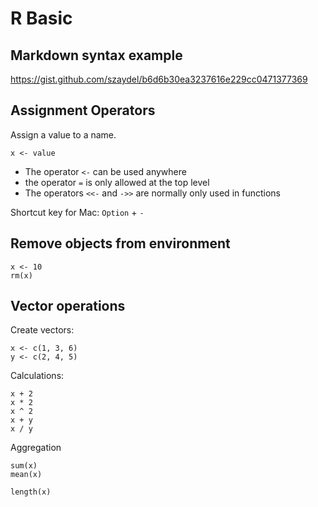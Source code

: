 # R Basic

## Markdown syntax example

https://gist.github.com/szaydel/b6d6b30ea3237616e229cc0471377369


## Assignment Operators

Assign a value to a name.

```
x <- value
```

- The operator `<-` can be used anywhere
- the operator `=` is only allowed at the top level
- The operators `<<-` and `->>` are normally only used in functions

Shortcut key for Mac: `Option` + `-`


## Remove objects from environment

```{r}
x <- 10
rm(x)
```

## Vector operations

Create vectors:

```
x <- c(1, 3, 6)
y <- c(2, 4, 5)
```

Calculations:

```
x + 2
x * 2
x ^ 2
x + y
x / y
```

Aggregation

```
sum(x)
mean(x)
```

```
length(x)
```